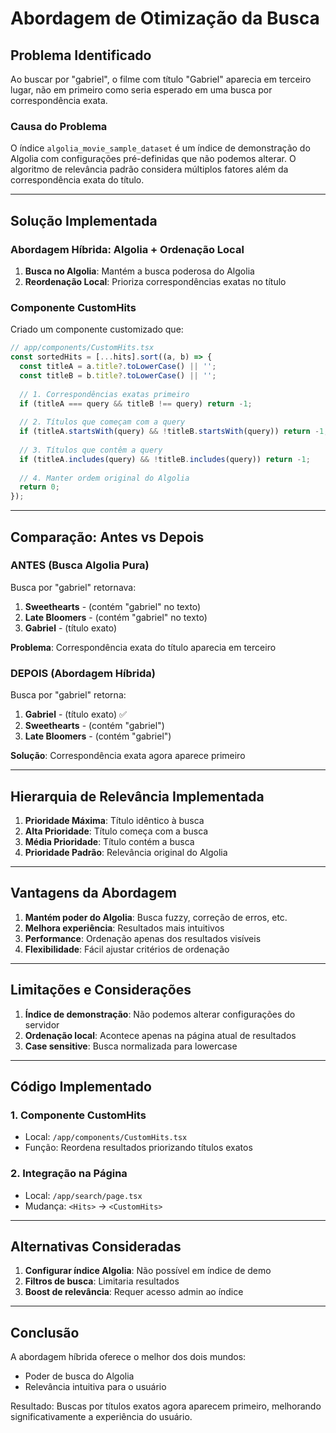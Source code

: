 # Abordagem de Otimização da Busca

## Problema Identificado

Ao buscar por "gabriel", o filme com título "Gabriel" aparecia em terceiro lugar, não em primeiro como seria esperado em uma busca por correspondência exata.

### Causa do Problema
O índice `algolia_movie_sample_dataset` é um índice de demonstração do Algolia com configurações pré-definidas que não podemos alterar. O algoritmo de relevância padrão considera múltiplos fatores além da correspondência exata do título.

---

## Solução Implementada

### Abordagem Híbrida: Algolia + Ordenação Local

1. **Busca no Algolia**: Mantém a busca poderosa do Algolia
2. **Reordenação Local**: Prioriza correspondências exatas no título

### Componente CustomHits

Criado um componente customizado que:

```typescript
// app/components/CustomHits.tsx
const sortedHits = [...hits].sort((a, b) => {
  const titleA = a.title?.toLowerCase() || '';
  const titleB = b.title?.toLowerCase() || '';
  
  // 1. Correspondências exatas primeiro
  if (titleA === query && titleB !== query) return -1;
  
  // 2. Títulos que começam com a query
  if (titleA.startsWith(query) && !titleB.startsWith(query)) return -1;
  
  // 3. Títulos que contêm a query
  if (titleA.includes(query) && !titleB.includes(query)) return -1;
  
  // 4. Manter ordem original do Algolia
  return 0;
});
```

---

## Comparação: Antes vs Depois

### ANTES (Busca Algolia Pura)

Busca por "gabriel" retornava:
1. **Sweethearts** - (contém "gabriel" no texto)
2. **Late Bloomers** - (contém "gabriel" no texto)
3. **Gabriel** - (título exato)

**Problema**: Correspondência exata do título aparecia em terceiro

### DEPOIS (Abordagem Híbrida)

Busca por "gabriel" retorna:
1. **Gabriel** - (título exato) ✅
2. **Sweethearts** - (contém "gabriel")
3. **Late Bloomers** - (contém "gabriel")

**Solução**: Correspondência exata agora aparece primeiro

---

## Hierarquia de Relevância Implementada

1. **Prioridade Máxima**: Título idêntico à busca
2. **Alta Prioridade**: Título começa com a busca
3. **Média Prioridade**: Título contém a busca
4. **Prioridade Padrão**: Relevância original do Algolia

---

## Vantagens da Abordagem

1. **Mantém poder do Algolia**: Busca fuzzy, correção de erros, etc.
2. **Melhora experiência**: Resultados mais intuitivos
3. **Performance**: Ordenação apenas dos resultados visíveis
4. **Flexibilidade**: Fácil ajustar critérios de ordenação

---

## Limitações e Considerações

1. **Índice de demonstração**: Não podemos alterar configurações do servidor
2. **Ordenação local**: Acontece apenas na página atual de resultados
3. **Case sensitive**: Busca normalizada para lowercase

---

## Código Implementado

### 1. Componente CustomHits
- Local: `/app/components/CustomHits.tsx`
- Função: Reordena resultados priorizando títulos exatos

### 2. Integração na Página
- Local: `/app/search/page.tsx`
- Mudança: `<Hits>` → `<CustomHits>`

---

## Alternativas Consideradas

1. **Configurar índice Algolia**: Não possível em índice de demo
2. **Filtros de busca**: Limitaria resultados
3. **Boost de relevância**: Requer acesso admin ao índice

---

## Conclusão

A abordagem híbrida oferece o melhor dos dois mundos:
- Poder de busca do Algolia
- Relevância intuitiva para o usuário

Resultado: Buscas por títulos exatos agora aparecem primeiro, melhorando significativamente a experiência do usuário.
